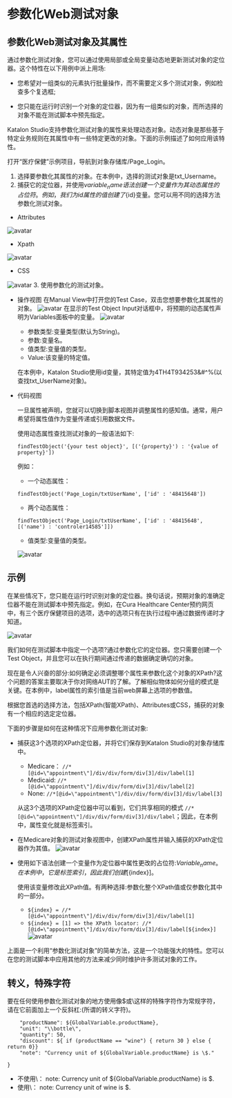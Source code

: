 # 参数化Web测试对象
## 参数化Web测试对象及其属性
通过参数化测试对象，您可以通过使用局部或全局变量动态地更新测试对象的定位器。这个特性在以下用例中派上用场:
* 您希望对一组类似的元素执行批量操作，而不需要定义多个测试对象，例如检查多个复选框;

* 您只能在运行时识别一个对象的定位器，因为有一组类似的对象，而所选择的对象不能在测试脚本中预先指定。

Katalon Studio支持参数化测试对象的属性来处理动态对象。动态对象是那些基于特定业务规则在其属性中有一些特定更改的对象。下面的示例描述了如何应用该特性。

打开“医疗保健”示例项目，导航到对象存储库/Page_Login。
1. 选择要参数化其属性的对象。在本例中，选择的测试对象是txt_Username。
2. 捕获它的定位器，并使用${variable_name}语法创建一个变量作为其动态属性的占位符。例如，我们为id属性的值创建了${id}变量。您可以用不同的选择方法参数化测试对象。
* Attributes

![avatar](../imgs/xj/img-028-01.png)
* Xpath

![avatar](../imgs/xj/img-028-02.png)
* CSS

![avatar](../imgs/xj/img-028-03.png)
3. 使用参数化的测试对象。
* 操作视图
    在Manual View中打开您的Test Case，双击您想要参数化其属性的对象。
    ![avatar](../imgs/xj/img-028-04.png)
    在显示的Test Object Input对话框中，将预期的动态属性声明为Variables面板中的变量。
    ![avatar](../imgs/xj/img-028-05.png)
    - 参数类型:变量类型(默认为String)。
    - 参数:变量名。
    - 值类型:变量值的类型。
    - Value:该变量的特定值。

    在本例中，Katalon Studio使用id变量，其特定值为4TH4T934253&#^%(以查找txt_UserName对象)。

* 代码视图

    一旦属性被声明，您就可以切换到脚本视图并调整属性的感知值。通常，用户希望将属性值作为变量传递或引用数据文件。

    使用动态属性查找测试对象的一般语法如下:

    `findTestObject('{your test object}', [('{property}') : '{value of property}'])`

    例如：

    - 一个动态属性：
    
    `findTestObject('Page_Login/txtUserName', ['id' : '48415648'])`
    
    - 两个动态属性：
    
    `findTestObject('Page_Login/txtUserName', ['id' : '48415648', [('name') : 'controler14585']])`
    
    - 值类型:变量值的类型。
    
    ![avatar](../imgs/xj/img-028-06.png)
 
## 示例
在某些情况下，您只能在运行时识别对象的定位器。换句话说，预期对象的准确定位器不能在测试脚本中预先指定。例如，在Cura Healthcare Center预约网页中，有三个医疗保健项目的选项，选中的选项只有在执行过程中通过数据传递时才知道。
    
![avatar](../imgs/xj/img-028-07.png)

我们如何在测试脚本中指定一个选项?通过参数化它的定位器。您只需要创建一个Test Object，并且您可以在执行期间通过传递的数据确定确切的对象。

现在是令人兴奋的部分:如何确定必须调整哪个属性来参数化这个对象的XPath?这个问题的答案主要取决于你对网络AUT的了解。了解相似物体如何分组的模式是关键。在本例中，label属性的索引值是当前web屏幕上选项的参数值。

根据您首选的选择方法，包括XPath(智能XPath)、Attributes或CSS，捕获的对象有一个相应的选定定位器。

下面的步骤是如何在这种情况下应用参数化测试对象:
* 捕获这3个选项的XPath定位器，并将它们保存到Katalon Studio的对象存储库中。

    - Medicare： `//*[@id=\"appointment\"]/div/div/form/div[3]/div/label[1]`
    - Medicaid: `//*[@id=\"appointment\"]/div/div/form/div[3]/div/label[2]`
    - None: `//*[@id=\"appointment\"]/div/div/form/div[3]/div/label[3]`
    
    从这3个选项的XPath定位器中可以看到，它们共享相同的模式 `//*[@id=\"appointment\"]/div/div/form/div[3]/div/label`；因此，在本例中，属性变化就是标签索引。
* 在Medicare对象的测试对象视图中，创建XPath属性并输入捕获的XPath定位器作为其值。
![avatar](../imgs/xj/img-028-08.png)
* 使用如下语法创建一个变量作为定位器中属性更改的占位符:${Variable_name}。在本例中，它是标签索引，因此我们创建[${index}]。
    
    使用该变量修改此XPath值。有两种选择:参数化整个XPath值或仅参数化其中的一部分。
    
    - `${index} = //*[@id=\"appointment\"]/div/div/form/div[3]/div/label[1]`
    - `${index} = [1] => the XPath locator: //*[@id=\"appointment\"]/div/div/form/div[3]/div/label[${index}]`
    ![avatar](../imgs/xj/img-028-09.png)

上面是一个利用“参数化测试对象”的简单方法，这是一个功能强大的特性。您可以在您的测试脚本中应用其他的方法来减少同时维护许多测试对象的工作。

## 转义，特殊字符
要在任何使用参数化测试对象的地方使用像$或\这样的特殊字符作为常规字符，请在它前面加上一个反斜杠:\(所谓的转义字符)。

```{
 	"productName": ${GlobalVariable.productName},
  	"unit": "\\bottle\",
  	"quantity": 50,
  	"discount": ${ if (productName == "wine") { return 30 } else { return 0}}
	"note": "Currency unit of ${GlobalVariable.productName} is \$."

}
```
* 不使用\： note: Currency unit of ${GlobalVariable.productName} is $.
* 使用\： note: Currency unit of wine is $.
